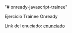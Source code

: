 "# onready-javascript-trainee" 

Ejercicio Trainee Onready

Link del enuciado: [enunciado](https://docs.google.com/document/d/11brCk7bmmL_rlawzeBgP6q4Y1yOw9yIK1hufpBpUq78/edit)
